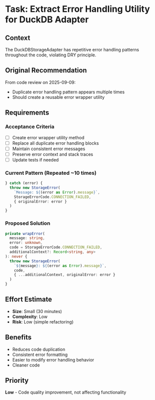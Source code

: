 # Task: Extract Error Handling Utility for DuckDB Adapter

## Context
The DuckDBStorageAdapter has repetitive error handling patterns throughout the code, violating DRY principle.

## Original Recommendation
From code review on 2025-09-09:
- Duplicate error handling pattern appears multiple times
- Should create a reusable error wrapper utility

## Requirements

### Acceptance Criteria
- [ ] Create error wrapper utility method
- [ ] Replace all duplicate error handling blocks
- [ ] Maintain consistent error messages
- [ ] Preserve error context and stack traces
- [ ] Update tests if needed

### Current Pattern (Repeated ~10 times)
```typescript
} catch (error) {
  throw new StorageError(
    `Message: ${(error as Error).message}`,
    StorageErrorCode.CONNECTION_FAILED,
    { originalError: error }
  )
}
```

### Proposed Solution
```typescript
private wrapError(
  message: string, 
  error: unknown, 
  code = StorageErrorCode.CONNECTION_FAILED,
  additionalContext?: Record<string, any>
): never {
  throw new StorageError(
    `${message}: ${(error as Error).message}`,
    code,
    { ...additionalContext, originalError: error }
  )
}
```

## Effort Estimate
- **Size**: Small (30 minutes)
- **Complexity**: Low
- **Risk**: Low (simple refactoring)

## Benefits
- Reduces code duplication
- Consistent error formatting
- Easier to modify error handling behavior
- Cleaner code

## Priority
**Low** - Code quality improvement, not affecting functionality